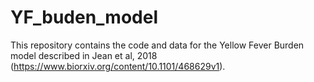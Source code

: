# YF_buden_model
This repository contains the code and data for the Yellow Fever Burden model described in Jean et al, 2018 (https://www.biorxiv.org/content/10.1101/468629v1).

